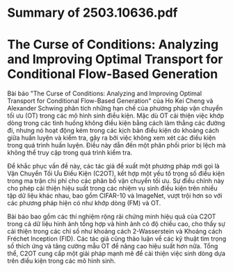 # Summary of 2503.10636.pdf

# The Curse of Conditions: Analyzing and Improving Optimal Transport for Conditional Flow-Based Generation

Bài báo "The Curse of Conditions: Analyzing and Improving Optimal Transport for Conditional Flow-Based Generation" của Ho Kei Cheng và Alexander Schwing phân tích những hạn chế của phương pháp vận chuyển tối ưu (OT) trong các mô hình sinh điều kiện. Mặc dù OT cải thiện việc khớp dòng trong các tình huống không điều kiện bằng cách làm thẳng các đường đi, nhưng nó hoạt động kém trong các kịch bản điều kiện do khoảng cách giữa huấn luyện và kiểm tra, gây ra bởi việc không xem xét các điều kiện trong quá trình huấn luyện. Điều này dẫn đến một phân phối prior bị lệch mà không thể truy cập trong quá trình kiểm tra.

Để khắc phục vấn đề này, các tác giả đề xuất một phương pháp mới gọi là Vận Chuyển Tối Ưu Điều Kiện (C2OT), kết hợp một yếu tố trọng số điều kiện trong ma trận chi phí cho các phân bổ vận chuyển tối ưu. Sự điều chỉnh này cho phép cải thiện hiệu suất trong các nhiệm vụ sinh điều kiện trên nhiều tập dữ liệu khác nhau, bao gồm CIFAR-10 và ImageNet, vượt trội hơn so với các phương pháp hiện có như khớp dòng (FM) và OT.

Bài báo bao gồm các thí nghiệm rộng rãi chứng minh hiệu quả của C2OT trong cả dữ liệu hình ảnh tổng hợp và hình ảnh có độ chiều cao, cho thấy sự cải thiện trong các chỉ số như khoảng cách 2-Wasserstein và Khoảng cách Fréchet Inception (FID). Các tác giả cũng thảo luận về các kỹ thuật tìm trọng số thích ứng và tăng cường mẫu OT để nâng cao hiệu suất hơn nữa. Tổng thể, C2OT cung cấp một giải pháp mạnh mẽ để cải thiện việc sinh dòng dựa trên điều kiện trong các mô hình sinh.
